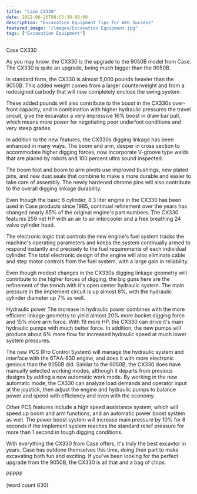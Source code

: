```yaml
---
title: "Case CX330"
date: 2022-06-26T08:55:38-08:00
description: "Excavation Equipment Tips for Web Success"
featured_image: "/images/Excavation Equipment.jpg"
tags: ["Excavation Equipment"]
---
```


Case CX330

As you may know, the CX330 is the upgrade to the
9050B model from Case.  The CX330 is quite an upgrade,
being much bigger than the 9050B.  

In standard form, the CX330 is almost 5,000 pounds
heavier than the 9050B.  This added weight comes
from a larger counterweight and from a redesigned
carbody that will now completely enclose the swing
system.  

These added pounds will also contribute to the boost
in the CX330s over-front capacity, and in combination
with higher hydraulic pressures the travel circuit,
give the excavator a very impressive 16% boost in 
draw bar pull, which means more power for negotiating
poor underfoot conditions and very steep grades.

In addition to the new features, the CX330s digging
linkage has been enhanced in many ways.  The boom
and arm, deeper in cross section to accommodate 
higher digging forces, now incorporate V-groove
type welds that are placed by robots and 100 percent
ultra sound inspected.

The boom foot and boom to arm pivots use improved
bushings, new plated pins, and new dust seals that
combine to make a more durable and easier to take
care of assembly.  The newly hardened chrome pins
will also contribute to the overall digging linkage
durability.

Even though the basic 6 cylinder, 8.3 liter engine
in the CX330 has been used in Case products since 
1985, continual refinement over the years has 
changed nearly 85% of the original engine's part
numbers.  The CX330 features 259 net HP with an
air to air intercooler and a free breathing 24 valve
cylinder head.  

The electronic logic that controls the new engine's
fuel system tracks the machine's operating parameters
and keeps the system continually armed to respond
instantly and precisely to the fuel requirements of
each individual cylinder.  The total electronic 
design of the engine will also eliminate cable
and step motor controls from the fuel system, with
a large gain in reliability.

Even though modest changes in the CX330s digging
linkage geometry will contribute to the higher 
forces of digging, the big guns here are the 
refinement of the trench with it's open center
hydraulic system.  The main pressure in the 
implement circuit is up almost 8%, with the hydraulic
cylinder diameter up 7% as well.

Hydraulic power
The increase in hydraulic power combines with the
more efficient linkage geometry to yield almost 
20% more bucket digging force and 15% more arm
force.  With 19 more HP, the CX330 can drive it's
main hydraulic pumps with much better force.  In
addition, the new pumps will produce about 6% more
flow for increased hydraulic speed at much lower
system pressures.

The new PCS (Pro Control System) will manage the
hydraulic system and interface with the 6TAA-830
engine, and does it with more electronic genious
than the 9050B did.  Similar to the 9050B, the
CX330 does have manually selected working modes,
although it departs from previous designs by adding
a new automatic work mode.  By working in the
new automatic mode, the CX330 can analyze load
demands and operator input at the joystick, then
adjust the engine and hydraulic pumps to balance
power and speed with efficiency and even with the
economy.

Other PCS features include a high speed assistance
system, which will speed up boom and arm functions,
and an automatic power boost system as well.  The
power boost system will increase main pressure by
10% for 8 seconds if the implement system reaches
the standard relief pressure for more than 1 second
in tough digging conditions.

With everything the CX330 from Case offers, it's 
truly the best excavtor in years.  Case has outdone
themselves this time, doing their part to make
excavating both fun and exciting.  If you've been
looking for the perfect upgrade from the 9050B, the
CX330 is all that and a bag of chips.

PPPPP

(word count 630)
